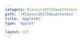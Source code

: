 ```yaml
---
category: Klausur2017IHaupttermin
path: '/Klausur2017IHaupttermin'
title: 'AppletB1'
type: 'Applet'

layout: nil
---
```

<link type="text/css" href="https://cdnjs.cloudflare.com/ajax/libs/jsxgraph/0.99.6/jsxgraph.css"><link rel="stylesheet" type="text/css" href="//cdnjs.cloudflare.com/ajax/libs/jsxgraph/0.99.7/jsxgraph.css" />
<div id="63c29b38-bd9f-4bf8-9f60-a5f0643bb27c" class="jxgbox" style="width:500px; height:500px">
<script type="text/javascript">
    (function() {
	const board = JXG.JSXGraph.initBoard('63c29b38-bd9f-4bf8-9f60-a5f0643bb27c', {
    							boundingbox: [-5, 11, 11, -5],
                  axis: true
              });
 
var f = x => -1.5*JXG.Math.log(x-1, 0.5);

var g = x => 1.5*JXG.Math.log(x, 0.5);

var parabelf = board.create('functiongraph', [f],
        {strokeColor: 'black', strokeWidth:3, name:'f_1', withLabel:true});
        
var parabelg = board.create('functiongraph', [g],
        {strokeColor: 'blue', strokeWidth:3, name:'f_2', withLabel:true});
        
board.create('text', [1,10,'f_2(x)']);

board.create('text', [10,4,'f_1(x)']);

var A = board.create('glider', [0,-5,20,parabelg], {color:'orange'});

var C = board.create('point', [function(){return A.X()}, function(){return -1.5*JXG.Math.log(A.X()-1, 0.5)}],{name:'C', color:'green'});

var B = board.create('point', [function(){return A.X()-3}, function(){return A.Y()+(C.Y()-A.Y())*0.5}], {color:'green'});

var D = board.create('point', [function(){return A.X()+3}, function(){return A.Y()+(C.Y()-A.Y())*0.5}], {trace:true, color:'green'});

var l1 = board.create('line', [A, B], {straightFirst:false, straightLast:false, color:'green'});

var l2 = board.create('line', [A, D], {straightFirst:false, straightLast:false, color:'green'});

var l3 = board.create('line', [C, D], {straightFirst:false, straightLast:false, color:'green'});

var l4 = board.create('line', [C, B], {straightFirst:false, straightLast:false, color:'green'});

var l5 = board.create('line', [C, A], {straightFirst:false, straightLast:false, color:'gray'});

var l6 = board.create('line', [D, B], {straightFirst:false, straightLast:false, color:'gray'});

board.create('intersection', [l5,l6], {name:'M', color:''})


    
})()
  </script>
  </div>
